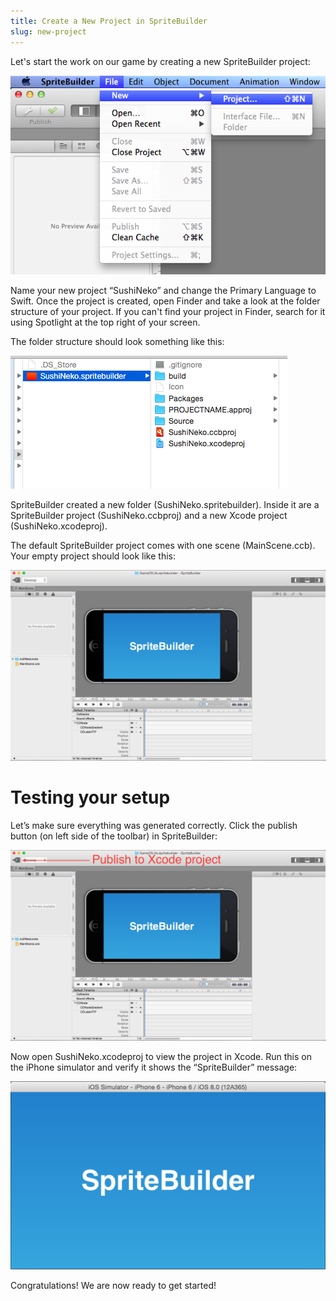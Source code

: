 ```yaml
---
title: Create a New Project in SpriteBuilder
slug: new-project
---
```


Let's start the work on our game by creating a new SpriteBuilder project:

![image](./SpriteBuilder_New_Project.png)

Name your new project “SushiNeko” and change the Primary Language to Swift. Once the project is created, open Finder and take a look at the folder structure of your project. If you can't find your project in Finder, search for it using Spotlight at the top right of your screen.

The folder structure should look something like this:

![image](./SpriteBuilder_Filesystem.png)

SpriteBuilder created a new folder (SushiNeko.spritebuilder). Inside it are a SpriteBuilder project (SushiNeko.ccbproj) and a new Xcode project (SushiNeko.xcodeproj).

The default SpriteBuilder project comes with one scene (MainScene.ccb). Your empty project should look like this:

![image](./SpriteBuilder_Empty_Project.png)

Testing your setup
==================

Let’s make sure everything was generated correctly. Click the publish button (on left side of the toolbar) in SpriteBuilder:

![image](./Spritebuilder_Publish.png)

Now open SushiNeko.xcodeproj to view the project in Xcode. Run this on the iPhone simulator and verify it shows the “SpriteBuilder” message:

![image](./Simulator_New.png)

Congratulations! We are now ready to get started!
